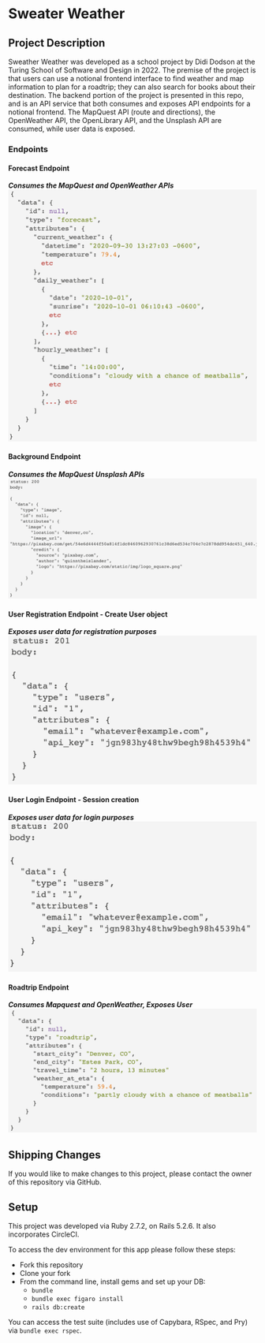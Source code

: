 # Sweater Weather

## Project Description
Sweather Weather was developed as a school project by Didi Dodson at the Turing School of Software and Design in 2022. The premise of the project is that  users can use a notional frontend interface to find weather and map information to plan for a roadtrip; they can also search for books about their destination. The backend portion of the project is presented in this repo, and is an API service that both consumes and exposes API endpoints for a notional frontend. The MapQuest API (route and directions), the OpenWeather API, the OpenLibrary API, and the Unsplash API are consumed, while user data is exposed.

### Endpoints
#### Forecast Endpoint
**_Consumes the MapQuest and OpenWeather APIs_**\
![Example output](/app/mailers/endpoint1.png)

#### Background Endpoint
**_Consumes the MapQuest Unsplash APIs_**\
![Example output](/app/mailers/endpoint2.png)

#### User Registration Endpoint - Create User object
**_Exposes user data for registration purposes_**\
![Example output](/app/mailers/endpoint3.png)

#### User Login Endpoint - Session creation
**_Exposes user data for login purposes_**\
![Example output](/app/mailers/endpoint4.png)

#### Roadtrip Endpoint
**_Consumes Mapquest and OpenWeather, Exposes User_**\
![Example output](/app/mailers/endpoint5.png)

## Shipping Changes
If you would like to make changes to this project, please contact the owner of this repository via GitHub.

## Setup
This project was developed via Ruby 2.7.2, on Rails 5.2.6. It also incorporates CircleCI.

To access the dev environment for this app please follow these steps:
* Fork this repository
* Clone your fork
* From the command line, install gems and set up your DB:
  * `bundle`
  * `bundle exec figaro install`
  * `rails db:create`

You can access the test suite (includes use of Capybara, RSpec, and Pry) via `bundle exec rspec`.
